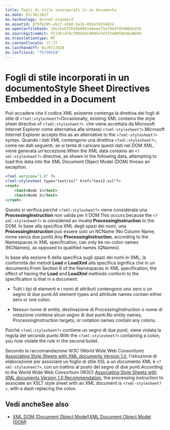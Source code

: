 ```yaml
---
title: Fogli di stile incorporati in un documento
ms.date: 03/30/2017
ms.technology: dotnet-standard
ms.assetid: d79fb295-ebc7-438d-ba1b-05be7d534834
ms.openlocfilehash: 19e25ab7262bb006144eea71e74bd7454066b3f6
ms.sourcegitcommit: 5f236cd78cf09593c8945a7d753e0850e96a0b80
ms.translationtype: MT
ms.contentlocale: it-IT
ms.lasthandoff: 01/07/2020
ms.locfileid: "75710154"
---
```

# <a name="style-sheet-directives-embedded-in-a-document"></a><span data-ttu-id="1f1e7-102">Fogli di stile incorporati in un documento</span><span class="sxs-lookup"><span data-stu-id="1f1e7-102">Style Sheet Directives Embedded in a Document</span></span>

<span data-ttu-id="1f1e7-103">Può accadere che il codice XML esistente contenga la direttiva dei fogli di stile di `<?xml:stylesheet?>`</span><span class="sxs-lookup"><span data-stu-id="1f1e7-103">Occasionally, existing XML contains the style sheet directive of `<?xml:stylesheet?>`.</span></span> <span data-ttu-id="1f1e7-104">che viene accettata da Microsoft Internet Explorer come alternativa alla sintassi `<?xml-stylesheet?>`.</span><span class="sxs-lookup"><span data-stu-id="1f1e7-104">Microsoft Internet Explorer accepts this as an alternative to the `<?xml-stylesheet?>` syntax.</span></span> <span data-ttu-id="1f1e7-105">Quando i dati XML contengono una direttiva `<?xml:stylesheet?>`, come nei dati seguenti, se si tenta di caricare questi dati nel DOM XML, viene generata un'eccezione.</span><span class="sxs-lookup"><span data-stu-id="1f1e7-105">When the XML data contains an `<?xml:stylesheet?>` directive, as shown in the following data, attempting to load this data into the XML Document Object Model (DOM) throws an exception.</span></span>

```xml
<?xml version="1.0" ?>
<?xml:stylesheet type="text/xsl" href="test2.xsl"?>
<root>
    <test>Node 1</test>
    <test>Node 2</test>
</root>
```

<span data-ttu-id="1f1e7-106">Questo si verifica perché `<?xml:stylesheet?>` viene considerata una **ProcessingInstruction** non valida per il DOM.</span><span class="sxs-lookup"><span data-stu-id="1f1e7-106">This occurs because the `<?xml:stylesheet?>` is considered an invalid **ProcessingInstruction** to the DOM.</span></span> <span data-ttu-id="1f1e7-107">In base alla specifica XML degli spazi dei nomi, una **ProcessingInstruction** può essere solo un NCName (No Column Name, nome senza due punti).</span><span class="sxs-lookup"><span data-stu-id="1f1e7-107">Any **ProcessingInstruction**, according to the Namespaces in XML specification, can only be no-colon names (NCNames), as opposed to qualified names (QNames).</span></span>

<span data-ttu-id="1f1e7-108">In base alla sezione 6 della specifica sugli spazi dei nomi in XML, la conformità dei metodi **Load** e **LoadXml** alla specifica significa che in un documento:</span><span class="sxs-lookup"><span data-stu-id="1f1e7-108">From Section 6 of the Namespaces in XML specification, the effect of having the **Load** and **LoadXml** methods conform to the specification is that in a document:</span></span>

- <span data-ttu-id="1f1e7-109">Tutti i tipi di elementi e i nomi di attributi contengono uno zero o un segno di due punti.</span><span class="sxs-lookup"><span data-stu-id="1f1e7-109">All element types and attribute names contain either zero or one colon.</span></span>

- <span data-ttu-id="1f1e7-110">Nessun nome di entità, destinazione di ProcessingInstruction o nome di notazione contiene alcun segno di due punti.</span><span class="sxs-lookup"><span data-stu-id="1f1e7-110">No entity names, ProcessingInstruction targets, or notation names contain any colons.</span></span>

<span data-ttu-id="1f1e7-111">Poiché `<?xml:stylesheet?>` contiene un segno di due punti, viene violata la regola del secondo punto.</span><span class="sxs-lookup"><span data-stu-id="1f1e7-111">With the `<?xml:stylesheet?>` containing a colon, you now violate the rule in the second bullet.</span></span>

<span data-ttu-id="1f1e7-112">Secondo la raccomandazione W3C (World Wide Web Consortium) [Associating Style Sheets with XML documents Version 1.0](https://www.w3.org/TR/xml-stylesheet/), l'istruzione di elaborazione per associare un foglio di stile XSL a un documento XML è `<?xml-stylesheet?>`, con un trattino al posto del segno di due punti.</span><span class="sxs-lookup"><span data-stu-id="1f1e7-112">According to the World Wide Web Consortium (W3C) [Associating Style Sheets with XML documents Version 1.0 Recommendation](https://www.w3.org/TR/xml-stylesheet/),  the processing instruction to associate an XSLT style sheet with an XML document is `<?xml-stylesheet?>`, with a dash replacing the colon.</span></span>

## <a name="see-also"></a><span data-ttu-id="1f1e7-113">Vedi anche</span><span class="sxs-lookup"><span data-stu-id="1f1e7-113">See also</span></span>

- [<span data-ttu-id="1f1e7-114">XML DOM (Document Object Model)</span><span class="sxs-lookup"><span data-stu-id="1f1e7-114">XML Document Object Model (DOM)</span></span>](xml-document-object-model-dom.md)

